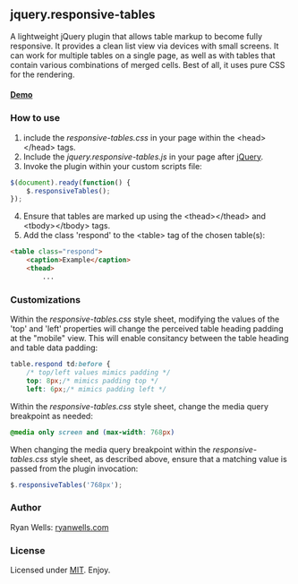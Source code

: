 ## jquery.responsive-tables

A lightweight jQuery plugin  that allows table markup to become fully responsive. It provides a clean list  view via devices with small screens. It can work for multiple tables on a  single page, as well as with tables that contain various combinations of merged  cells. Best of all, it uses pure CSS for the rendering. 

#### <a href="http://ryanwells.com/examples/responsive-tables/" target="_blank">Demo</a>

### How to use

1. include the <em>responsive-tables.css</em> in your page within the &lt;head&gt;&lt;/head&gt; tags.
2. Include the <em>jquery.responsive-tables.js</em> in your page after <a href="http://jquery.com/download/" target="_blank">jQuery</a>.
3. Invoke the plugin within your custom scripts file: 
```javascript
$(document).ready(function() {
    $.responsiveTables();    
});    
```
4. Ensure that tables are marked up using the &lt;thead&gt;&lt;/thead&gt; and &lt;tbody&gt;&lt;/tbody&gt; tags.
5. Add the class 'respond' to the &lt;table&gt; tag of the chosen table(s):
```html
<table class="respond">
    <caption>Example</caption>
    <thead>
        ...
```
### Customizations 

Within the <em>responsive-tables.css</em> style sheet, modifying the values of the 'top' and 'left' properties will change the perceived table heading padding at the &quot;mobile&quot; view. This will enable consitancy between the table heading and table data padding:
```css
table.respond td:before { 
    /* top/left values mimics padding */
    top: 8px;/* mimics padding top */
    left: 6px;/* mimics padding left */
```

Within the <em>responsive-tables.css</em> style sheet, change the media query breakpoint as needed:
```css
@media only screen and (max-width: 768px) 
```
When changing the media query breakpoint within the <em>responsive-tables.css</em> style sheet, as described above, ensure that a matching value is passed from the plugin invocation: 
```javascript
$.responsiveTables('768px');    
```

### Author

Ryan Wells: [ryanwells.com][twitter]

### License

Licensed under [MIT][mit]. Enjoy.

[twitter]: http://ryanwells.com
[mit]: http://www.opensource.org/licenses/mit-license.php
[jquery]: http://jquery.com/
